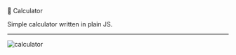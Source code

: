 🔢 Calculator

Simple calculator written in plain JS.

---

![calculator](https://user-images.githubusercontent.com/74858329/119816099-f95f4480-bef4-11eb-8ec7-02bf24ee0686.gif)
